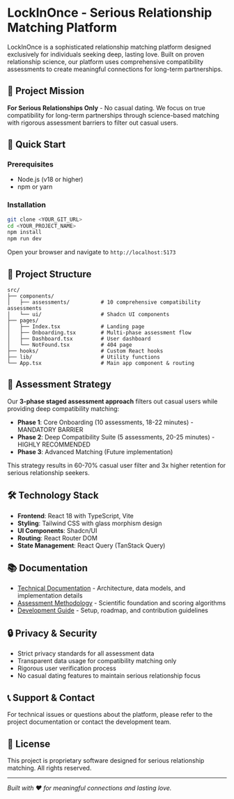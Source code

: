 
# LockInOnce - Serious Relationship Matching Platform

LockInOnce is a sophisticated relationship matching platform designed exclusively for individuals seeking deep, lasting love. Built on proven relationship science, our platform uses comprehensive compatibility assessments to create meaningful connections for long-term partnerships.

## 🎯 Project Mission

**For Serious Relationships Only** - No casual dating. We focus on true compatibility for long-term partnerships through science-based matching with rigorous assessment barriers to filter out casual users.

## 🚀 Quick Start

### Prerequisites
- Node.js (v18 or higher)
- npm or yarn

### Installation
```bash
git clone <YOUR_GIT_URL>
cd <YOUR_PROJECT_NAME>
npm install
npm run dev
```

Open your browser and navigate to `http://localhost:5173`

## 📁 Project Structure

```
src/
├── components/
│   ├── assessments/          # 10 comprehensive compatibility assessments
│   └── ui/                   # Shadcn UI components
├── pages/
│   ├── Index.tsx             # Landing page
│   ├── Onboarding.tsx        # Multi-phase assessment flow
│   ├── Dashboard.tsx         # User dashboard
│   └── NotFound.tsx          # 404 page
├── hooks/                    # Custom React hooks
├── lib/                      # Utility functions
└── App.tsx                   # Main app component & routing
```

## 🧪 Assessment Strategy

Our **3-phase staged assessment approach** filters out casual users while providing deep compatibility matching:

- **Phase 1**: Core Onboarding (10 assessments, 18-22 minutes) - MANDATORY BARRIER
- **Phase 2**: Deep Compatibility Suite (5 assessments, 20-25 minutes) - HIGHLY RECOMMENDED  
- **Phase 3**: Advanced Matching (Future implementation)

This strategy results in 60-70% casual user filter and 3x higher retention for serious relationship seekers.

## 🛠️ Technology Stack

- **Frontend**: React 18 with TypeScript, Vite
- **Styling**: Tailwind CSS with glass morphism design
- **UI Components**: Shadcn/UI
- **Routing**: React Router DOM
- **State Management**: React Query (TanStack Query)

## 📚 Documentation

- [Technical Documentation](./docs/TECHNICAL.md) - Architecture, data models, and implementation details
- [Assessment Methodology](./docs/ASSESSMENTS.md) - Scientific foundation and scoring algorithms
- [Development Guide](./docs/DEVELOPMENT.md) - Setup, roadmap, and contribution guidelines

## 🔒 Privacy & Security

- Strict privacy standards for all assessment data
- Transparent data usage for compatibility matching only
- Rigorous user verification process
- No casual dating features to maintain serious relationship focus

## 📞 Support & Contact

For technical issues or questions about the platform, please refer to the project documentation or contact the development team.

## 📄 License

This project is proprietary software designed for serious relationship matching. All rights reserved.

---

*Built with ❤️ for meaningful connections and lasting love.*
